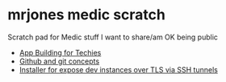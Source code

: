 # mrjones medic scratch
Scratch pad for Medic stuff I want to share/am OK being public

* [App Building for Techies](./app-building)
* [Github and git concepts](./github-concepts)
* [Installer for expose dev instances over TLS via SSH tunnels](./SshTunnelServer)
